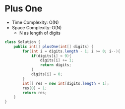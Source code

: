 # Plus One

- Time Complexity: O(N)
- Space Complexity: O(N)
  - N as length of digits

```java
class Solution {
    public int[] plusOne(int[] digits) {
        for(int i = digits.length - 1; i >= 0; i--){
            if(digits[i] < 9){
                digits[i] += 1;
                return digits;
            }
            digits[i] = 0;
        }
        int[] res = new int[digits.length + 1];
        res[0] = 1;
        return res;
    }
}
```
